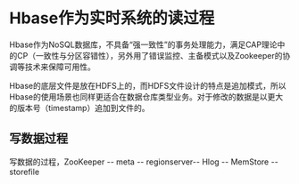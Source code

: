 # Hbase作为实时系统的读过程

Hbase作为NoSQL数据库，不具备“强一致性”的事务处理能力，满足CAP理论中的CP（一致性与分区容错性），另外用了错误监控、主备模式以及Zookeeper的协调等技术来保障可用性。

Hbase的底层文件是放在HDFS上的，而HDFS文件设计的特点是追加模式，所以Hbase的使用场景也同样更适合在数据仓库类型业务。对于修改的数据是以更大的版本号（timestamp）追加到文件的。

## 写数据过程

写数据的过程，ZooKeeper -- meta -- regionserver-- Hlog -- MemStore -- storefile